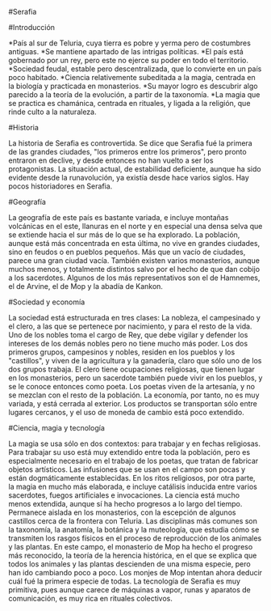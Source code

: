#Serafia

#Introducción

*País al sur de Teluria, cuya tierra es pobre y yerma pero de costumbres antiguas.
*Se mantiene apartado de las intrigas políticas.
*El país está gobernado por un rey, pero este no ejerce su poder en todo el territorio.
*Sociedad feudal, estable pero descentralizada, que lo convierte en un país poco habitado.
*Ciencia relativemente subeditada a la magia, centrada en la biología y practicada en monasterios.
*Su mayor logro es descubrir algo parecido a la teoría de la evolución, a partir de la taxonomía.
*La magia que se practica es chamánica, centrada en rituales, y ligada a la religión, que rinde culto a la naturaleza.

#Historia

La historia de Serafia es controvertida. Se dice que Serafia fué la primera de las grandes ciudades, "los primeros entre los primeros", pero pronto entraron en declive, y desde entonces no han vuelto a ser los protagonistas. La situación actual, de estabilidad deficiente, aunque ha sido evidente desde la runavolución, ya existía desde hace varios siglos. Hay pocos historiadores en Serafia.

#Geografía

La geografía de este país es bastante variada, e incluye montañas volcánicas en el este, llanuras en el norte y en especial una densa selva que se extiende hacia el sur más de lo que se ha explorado. La población, aunque está más concentrada en esta última, no vive en grandes ciudades, sino en feudos o en pueblos pequeños. Más que un vacío de ciudades, parece una gran ciudad vacía. También existen varios monasterios, aunque muchos menos, y totalmente distintos salvo por el hecho de que dan cobijo a los sacerdotes. Algunos de los más representativos son el de Hamnemes, el de Arvine, el de Mop y la abadía de Kankon.

#Sociedad y economía

La sociedad está estructurada en tres clases: La nobleza, el campesinado y el clero, a las que se pertenece por nacimiento, y para el resto de la vida. Uno de los nobles toma el cargo de Rey, que debe vigilar y defender los intereses de los demás nobles pero no tiene mucho más poder. Los dos primeros grupos, campesinos y nobles, residen en los pueblos y los "castillos", y viven de la agricultura y la ganadería, claro que sólo uno de los dos grupos trabaja. El clero tiene ocupaciones religiosas, que tienen lugar en los monasterios, pero un sacerdote también puede vivir en los pueblos, y se le conoce entonces como poeta. Los poetas viven de la artesanía, y no se mezclan con el resto de la población.
La economía, por tanto, no es muy variada, y está cerrada al exterior. Los productos se transportan sólo entre lugares cercanos, y el uso de moneda de cambio está poco extendido.

#Ciencia, magia y tecnología

La magia se usa sólo en dos contextos: para trabajar y en fechas religiosas. Para trabajar su uso está muy extendido entre toda la población, pero es especialmente necesario en el trabajo de los poetas, que tratan de fabricar objetos artísticos. Las infusiones que se usan en el campo son pocas y están dogmáticamente establecidas. En los ritos religiosos, por otra parte, la magia en mucho más elaborada, e incluye catálisis inducida entre varios sacerdotes, fuegos artificiales e invocaciones.
La ciencia está mucho menos extendida, aunque sí ha hecho progresos a lo largo del tiempo. Permanece aislada en los monasterios, con la escepción de algunos castillos cerca de la frontera con Teluria. Las disciplinas más comunes son la taxonomía, la anatomía, la botánica y la muteología, que estudia cómo se transmiten los rasgos físicos en el proceso de reproducción de los animales y las plantas. En este campo, el monasterio de Mop ha hecho el progreso más reconocido, la teoría de la herencia histórica, en el que se explica que todos los animales y las plantas descienden de una misma especie, pero han ido cambiando poco a poco. Los monjes de Mop intentan ahora deducir cuál fué la primera especie de todas.
La tecnología de Serafia es muy primitiva, pues aunque carece de máquinas a vapor, runas y aparatos de comunicación, es muy rica en rituales colectivos.
